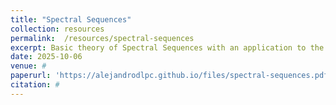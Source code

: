 ```yaml
---
title: "Spectral Sequences"
collection: resources
permalink:  /resources/spectral-sequences
excerpt: Basic theory of Spectral Sequences with an application to the Serre-Hochschild Spectral Sequence.
date: 2025-10-06
venue: #
paperurl: 'https://alejandrodlpc.github.io/files/spectral-sequences.pdf'
citation: #
---
```

